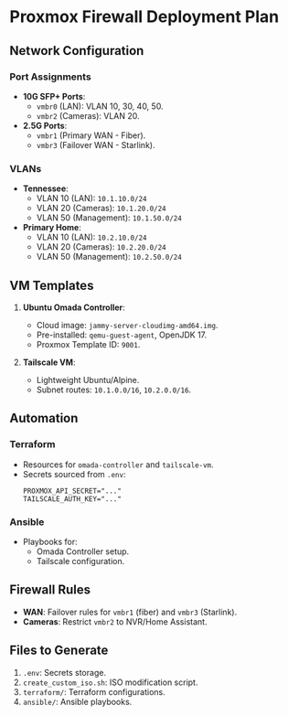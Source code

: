 # Proxmox Firewall Deployment Plan

## Network Configuration
### Port Assignments
- **10G SFP+ Ports**:
  - `vmbr0` (LAN): VLAN 10, 30, 40, 50.
  - `vmbr2` (Cameras): VLAN 20.
- **2.5G Ports**:
  - `vmbr1` (Primary WAN - Fiber).
  - `vmbr3` (Failover WAN - Starlink).

### VLANs
- **Tennessee**:
  - VLAN 10 (LAN): `10.1.10.0/24`
  - VLAN 20 (Cameras): `10.1.20.0/24`
  - VLAN 50 (Management): `10.1.50.0/24`
- **Primary Home**:
  - VLAN 10 (LAN): `10.2.10.0/24`
  - VLAN 20 (Cameras): `10.2.20.0/24`
  - VLAN 50 (Management): `10.2.50.0/24`

## VM Templates
1. **Ubuntu Omada Controller**:
   - Cloud image: `jammy-server-cloudimg-amd64.img`.
   - Pre-installed: `qemu-guest-agent`, OpenJDK 17.
   - Proxmox Template ID: `9001`.

2. **Tailscale VM**:
   - Lightweight Ubuntu/Alpine.
   - Subnet routes: `10.1.0.0/16`, `10.2.0.0/16`.

## Automation
### Terraform
- Resources for `omada-controller` and `tailscale-vm`.
- Secrets sourced from `.env`:
  ```plaintext
  PROXMOX_API_SECRET="..."
  TAILSCALE_AUTH_KEY="..."
  ```

### Ansible
- Playbooks for:
  - Omada Controller setup.
  - Tailscale configuration.

## Firewall Rules
- **WAN**: Failover rules for `vmbr1` (fiber) and `vmbr3` (Starlink).
- **Cameras**: Restrict `vmbr2` to NVR/Home Assistant.

## Files to Generate
1. `.env`: Secrets storage.
2. `create_custom_iso.sh`: ISO modification script.
3. `terraform/`: Terraform configurations.
4. `ansible/`: Ansible playbooks.
